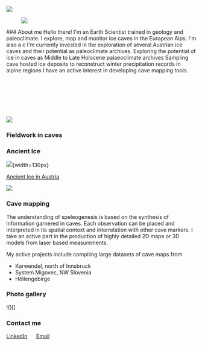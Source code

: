 
![](https://tr1813.github.io/ancient-ice-in-austria/gallery/ice_crystals_banner.jpeg)



<!--- A profile pic and small blurb?--->


<div class=media-text id=short-description>
<figure>
	<img loading=lazy src=https://tr1813.github.io/ancient-ice-in-austria/gallery/profile_picture.jpg>
</figure>
<div class=text>
### About me
Hello there! I'm an Earth Scientist trained in geology and paleoclimate.  I explore, map and monitor ice caves in the European Alps.
I'm also a c
I'm currently invested in the exploration of several Austrian ice caves and their potential as paleoclimate archives.
Exploring the potential of ice in caves as Middle to Late Holocene palaeoclimate archives
Sampling cave hosted ice deposits to reconstruct winter precipitation records in alpine regions
I have an active interest in developing cave mapping tools.
</div>	
<div style="height:100px" aria-hidden="true" class="wp-block-spacer"></div>
</div>


![](https://tr1813.github.io/ancient-ice-in-austria/gallery/fieldwork.jpg)

### Fieldwork in caves



### Ancient Ice

![](https://tr1813.github.io/ancient-ice-in-austria/gallery/ice-cave-concept.png){width=130px}

[Ancient Ice in Austria](https://tr1813.github.io/ancient-ice-in-austria/html/index.html)


![](https://tr1813.github.io/ancient-ice-in-austria/gallery/victoria_inset.png)

### Cave mapping

The understanding of speleogenesis is based on the synthesis of information garnered in caves.
Each observation can be placed and interpreted in its spatial context and interrelation with other cave markers.
I take an active part in the production of highly detailed 2D maps or 3D models from laser based measurements.

My active projects include compiling large datasets of cave maps from 

 - Karwendel, north of Innsbruck
 - System Migovec, NW Slovenia
 - Höllengebirge

### Photo gallery

!()[]


### Contact me

[LinkedIn]("https://linkedin.com/in/tanguy-racine-7545b490")       [Email]("tanguy.racine@student.uibk.ac.at")

